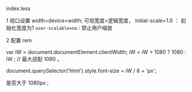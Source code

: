 
index.less

1 视口设置  width=device=width; 可视宽度=逻辑宽度， initial-scale=1.0 ： 初始化宽度为1 
   `user-scalable=no`   : 禁止用户缩放



2 配置 rem 

var iW = document.documentElement.clientWidth;
iW = iW > 1080 ? 1080 : iW ;  // 最大适配 1080 。

document.querySelector('html').style.font-size = iW / 8 + 'px';

是否大于 1080px ; 

